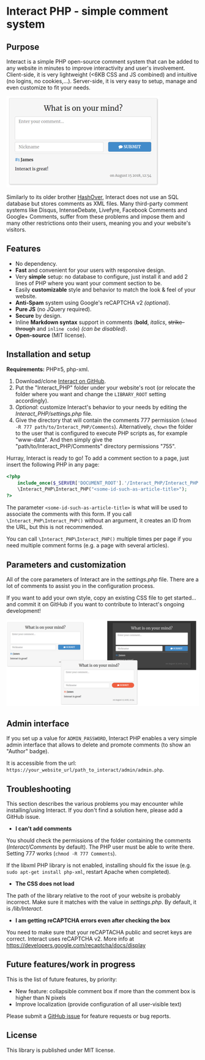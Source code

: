 # Interact PHP - simple comment system

## Purpose

Interact is a simple PHP open-source comment system that can be added to any website in minutes to improve interactivity and user's involvement. Client-side, it is very lightweight (<6KB CSS and JS combined) and intuitive (no logins, no cookies,...). Server-side, it is very easy to setup, manage and even customize to fit your needs.

![Interact PHP with the modern interface](sample/modern.png)

Similarly to its older brother [HashOver](http://tildehash.com/?page=hashover), Interact does not use an SQL database but stores comments as XML files. Many third-party comment systems like Disqus, IntenseDebate, Livefyre, Facebook Comments and Google+ Comments, suffer from these problems and impose them and many other restrictions onto their users, meaning you and your website's visitors.

## Features

* No dependency.
* **Fast** and convenient for your users with responsive design.
* Very **simple** setup: no database to configure, just install it and add 2 lines of PHP where you want your comment section to be.
* Easily **customizable** style and behavior to match the look & feel of your website.
* **Anti-Spam** system using Google's reCAPTCHA v2 *(optional)*.
* **Pure JS** (no JQuery required).
* **Secure** by design.
* Inline **Markdown syntax** support in comments (**bold**, *italics*, ~~strike-through~~ and `inline code`) *(can be disabled)*.
* **Open-source** (MIT license).

## Installation and setup

**Requirements:** PHP≥5, php-xml.

1. Download/clone [Interact on GitHub](https://github.com/CGrassin/interact_php).
2. Put the "Interact_PHP" folder under your website's root (or relocate the folder where you want and change the `LIBRARY_ROOT` setting accordingly).
3. *Optional*: customize Interact's behavior to your needs by editing the *Interact_PHP/settings.php* file.
4. Give the directory that will contain the comments 777 permission (`chmod -R 777 path/to/Interact_PHP/Comments`). Alternatively, `chown` the folder to the user that is configured to execute PHP scripts as, for example "www-data". And then simply give the "path/to/Interact_PHP/Comments" directory permissions "755". 

Hurray, Interact is ready to go! To add a comment section to a page, just insert the following PHP in any page:
```php
<?php 
    include_once($_SERVER['DOCUMENT_ROOT'].'/Interact_PHP/Interact_PHP.php');
    \Interact_PHP\Interact_PHP("<some-id-such-as-article-title>"); 
?>
```

The parameter `<some-id-such-as-article-title>` is what will be used to associate the comments with this form. If you call `\Interact_PHP\Interact_PHP()` without an argument, it creates an ID from the URL, but this is not recommended.

You can call `\Interact_PHP\Interact_PHP()` multiple times per page if you need multiple comment forms (e.g. a page with several articles).

## Parameters and customization

All of the core parameters of Interact are in the *settings.php* file. There are a lot of comments to assist you in the configuration process.

If you want to add your own style, copy an existing CSS file to get started... and commit it on GitHub if you want to contribute to Interact's ongoing development!

![Interact PHP with various CSS](sample/themes.png)

## Admin interface

If you set up a value for `ADMIN_PASSWORD`, Interact PHP enables a very simple admin interface that allows to delete and promote comments (to show an "Author" badge).

It is accessible from the url: `https://your_website_url/path_to_interact/admin/admin.php`.

## Troubleshooting

This section describes the various problems you may encounter while installing/using Interact. If you don't find a solution here, please add a GitHub issue.

* **I can't add comments**

You should check the permissions of the folder containing the comments (*Interact/Comments* by default). The PHP user must be able to write there. Setting 777 works (`chmod -R 777 Comments`).

If the libxml PHP library is not enabled, installing should fix the issue (e.g. `sudo apt-get install php-xml`, restart Apache when completed).

* **The CSS does not load**

The path of the library relative to the root of your website is probably incorrect. Make sure it matches with the value in *settings.php*. By default, it is */lib/Interact*.

* **I am getting reCAPTCHA errors even after checking the box**

You need to make sure that your reCAPTACHA public and secret keys are correct. Interact uses reCAPTCHA v2. More info at https://developers.google.com/recaptcha/docs/display

## Future features/work in progress

This is the list of future features, by priority:
* New feature: collapsible comment box if more than the comment box is higher than N pixels
* Improve localization (provide configuration of all user-visible text)

Please submit a [GitHub issue](https://github.com/CGrassin/interact_php/issues) for feature requests or bug reports.

## License

This library is published under MIT license.

